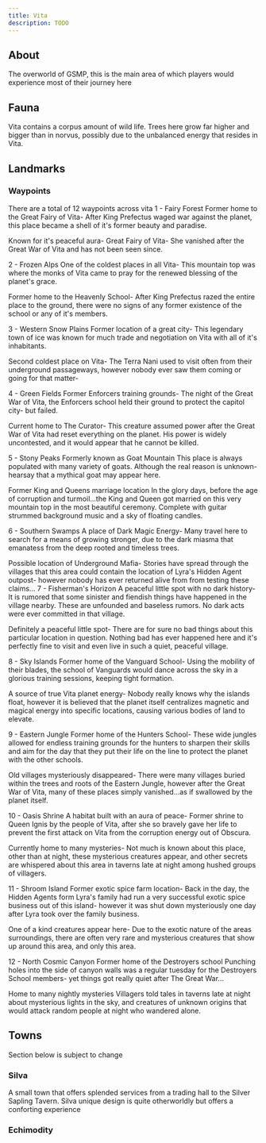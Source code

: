 ```yaml
---
title: Vita
description: TODO
---
```


## About
The overworld of GSMP, this is the main 
area of which players would experience 
most of their journey here


## Fauna
Vita contains a corpus amount of wild life. Trees here grow far higher and bigger than in norvus, possibly due to the unbalanced energy that resides in Vita. 


## Landmarks

### Waypoints
There are a total of 12 waypoints across vita
1 - Fairy Forest
Former home to the Great Fairy of Vita-
After King Prefectus waged war against
the planet, this place became a shell
of it's former beauty and paradise.

Known for it's peaceful aura-
Great Fairy of Vita- She vanished
after the Great War of Vita and
has not been seen since.

2 - Frozen Alps
One of the coldest places in all Vita-
This mountain top was where the monks
of Vita came to pray for the renewed
blessing of the planet's grace.

Former home to the Heavenly School-
After King Prefectus razed the entire
place to the ground, there were no
signs of any former existence of the
school or any of it's members.

3 - Western Snow Plains
Former location of a great city-
This legendary town of ice was known
for much trade and negotiation on
Vita with all of it's inhabitants.

Second coldest place on Vita-
The Terra Nani used to visit often
from their underground passageways,
however nobody ever saw them coming
or going for that matter-

4 - Green Fields
Former Enforcers training grounds-
The night of the Great War of Vita,
the Enforcers school held their ground
to protect the capitol city- but failed.

Current home to The Curator-
This creature assumed power after
the Great War of Vita had reset
everything on the planet. His power
is widely uncontested, and it would
appear that he cannot be killed.

5 - Stony Peaks
Formerly known as Goat Mountain
This place is always populated with
many variety of goats. Although the
real reason is unknown- hearsay that
a mythical goat may appear here.

Former King and Queens marriage location
In the glory days, before the age of
corruption and turmoil...the King and
Queen got married on this very mountain
top in the most beautiful ceremony.
Complete with guitar strummed background
music and a sky of floating candles.

6 - Southern Swamps
A place of Dark Magic Energy-
Many travel here to search for a
means of growing stronger, due to
the dark miasma that emanatess from
the deep rooted and timeless trees.

Possible location of Underground Mafia-
Stories have spread through the villages
that this area could contain the location
of Lyra's Hidden Agent outpost- however
nobody has ever returned alive from
from testing these claims...
7 - Fisherman's Horizon
A peaceful little spot with no dark history-
It is rumored that some sinister and fiendish
things have happened in the village nearby.
These are unfounded and baseless rumors.
No dark acts were ever committed in that village.

Definitely a peaceful little spot-
There are for sure no bad things about
this particular location in question.
Nothing bad has ever happened here and
it's perfectly fine to visit and even
live in such a quiet, peaceful village.

8 - Sky Islands
Former home of the Vanguard School-
Using the mobility of their blades,
the school of Vanguards would dance
across the sky in a glorious training
sessions, keeping tight formation.

A source of true Vita planet energy-
Nobody really knows why the islands float,
however it is believed that the planet
itself centralizes magnetic and magical
energy into specific locations, causing
various bodies of land to elevate.

9 - Eastern Jungle
Former home of the Hunters School-
These wide jungles allowed for endless
training grounds for the hunters to
sharpen their skills and aim for the day
that they put their life on the line to
protect the planet with the other schools.

Old villages mysteriously disappeared-
There were many villages buried within
the trees and roots of the Eastern Jungle,
however after the Great War of Vita, many
of these places simply vanished...as if
swallowed by the planet itself.

10 - Oasis Shrine
A habitat built with an aura of peace-
Former shrine to Queen Ignis by the
people of Vita, after she so bravely
gave her life to prevent the first attack
on Vita from the corruption energy out
of Obscura.

Currently home to many mysteries-
Not much is known about this place,
other than at night, these mysterious
creatures appear, and other secrets
are whispered about this area in
taverns late at night among hushed
groups of villagers.

11 - Shroom Island
Former exotic spice farm location-
Back in the day, the Hidden Agents form
Lyra's family had run a very successful
exotic spice business out of this island-
however it was shut down mysteriously
one day after Lyra took over the family
business.

One of a kind creatures appear here-
Due to the exotic nature of the areas
surroundings, there are often very rare
and mysterious creatures that show up
around this area, and only this area.

12 - North Cosmic Canyon
Former home of the Destroyers school
Punching holes into the side of canyon
walls was a regular tuesday for the
Destroyers School members- yet things
got really quiet after The Great War...

Home to many nightly mysteries
Villagers told tales in taverns late
at night about mysterious lights in
the sky, and creatures of unknown
origins that would attack random
people at night who wandered alone.

## Towns
Section below is subject to change

### Silva
A small town that offers splended
services from a trading hall to the 
Silver Sapling Tavern. Silva unique 
design is quite otherworldly but 
offers a conforting experience

### Echimodity
